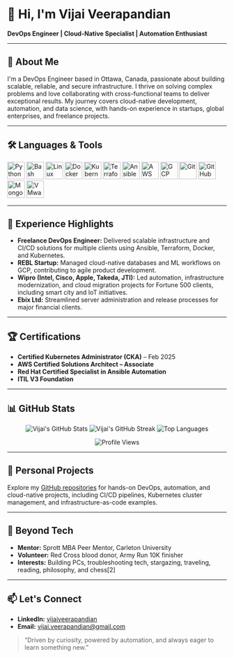 # 👋 Hi, I'm Vijai Veerapandian

**DevOps Engineer | Cloud-Native Specialist | Automation Enthusiast**

---

## 🚀 About Me

I'm a DevOps Engineer based in Ottawa, Canada, passionate about building scalable, reliable, and secure infrastructure. I thrive on solving complex problems and love collaborating with cross-functional teams to deliver exceptional results. My journey covers cloud-native development, automation, and data science, with hands-on experience in startups, global enterprises, and freelance projects.

---

## 🛠️ Languages & Tools

<p>
  <img src="https://cdn.jsdelivr.net/gh/devicons/devicon/icons/python/python-original.svg" alt="Python" width="40"/>
  <img src="https://cdn.jsdelivr.net/gh/devicons/devicon/icons/bash/bash-original.svg" alt="Bash" width="40"/>
  <img src="https://cdn.jsdelivr.net/gh/devicons/devicon/icons/linux/linux-original.svg" alt="Linux" width="40"/>
  <img src="https://cdn.jsdelivr.net/gh/devicons/devicon/icons/docker/docker-original.svg" alt="Docker" width="40"/>
  <img src="https://cdn.jsdelivr.net/gh/devicons/devicon/icons/kubernetes/kubernetes-plain.svg" alt="Kubernetes" width="40"/>
  <img src="https://cdn.jsdelivr.net/gh/devicons/devicon/icons/terraform/terraform-original.svg" alt="Terraform" width="40"/>
  <img src="https://cdn.jsdelivr.net/gh/devicons/devicon/icons/ansible/ansible-original.svg" alt="Ansible" width="40"/>
  <img src="https://cdn.jsdelivr.net/gh/devicons/devicon/icons/amazonwebservices/amazonwebservices-original.svg" alt="AWS" width="40"/>
  <img src="https://cdn.jsdelivr.net/gh/devicons/devicon/icons/googlecloud/googlecloud-original.svg" alt="GCP" width="40"/>
  <img src="https://cdn.jsdelivr.net/gh/devicons/devicon/icons/git/git-original.svg" alt="Git" width="40"/>
  <img src="https://cdn.jsdelivr.net/gh/devicons/devicon/icons/github/github-original.svg" alt="GitHub" width="40"/>
  <img src="https://cdn.jsdelivr.net/gh/devicons/devicon/icons/mongodb/mongodb-original.svg" alt="MongoDB" width="40"/>
  <img src="https://cdn.jsdelivr.net/gh/devicons/devicon/icons/vmware/vmware-original.svg" alt="VMware" width="40"/>
</p>

---

## 💼 Experience Highlights

- **Freelance DevOps Engineer:** Delivered scalable infrastructure and CI/CD solutions for multiple clients using Ansible, Terraform, Docker, and Kubernetes.
- **REBL Startup:** Managed cloud-native databases and ML workflows on GCP, contributing to agile product development.
- **Wipro (Intel, Cisco, Apple, Takeda, JTI):** Led automation, infrastructure modernization, and cloud migration projects for Fortune 500 clients, including smart city and IoT initiatives.
- **Ebix Ltd:** Streamlined server administration and release processes for major financial clients.

---

## 🏆 Certifications

- **Certified Kubernetes Administrator (CKA)** – Feb 2025
- **AWS Certified Solutions Architect – Associate**
- **Red Hat Certified Specialist in Ansible Automation**
- **ITIL V3 Foundation**

---

## 📊 GitHub Stats

<p align="center">
  <img src="https://github-readme-stats.vercel.app/api?username=vijai-veerapandian&show_icons=true&theme=tokyonight" alt="Vijai's GitHub Stats" />
  <img src="https://github-readme-streak-stats.herokuapp.com/?user=vijai-veerapandian&theme=tokyonight" alt="Vijai's GitHub Streak" />
  <img src="https://github-readme-stats.vercel.app/api/top-langs/?username=vijai-veerapandian&layout=compact&theme=tokyonight" alt="Top Languages" />
</p>

<p align="center">
  <img src="https://komarev.com/ghpvc/?username=vijai-veerapandian&color=blue" alt="Profile Views" />
</p>

---

## 🌱 Personal Projects

Explore my [GitHub repositories](https://github.com/vijai-veerapandian) for hands-on DevOps, automation, and cloud-native projects, including CI/CD pipelines, Kubernetes cluster management, and infrastructure-as-code examples.

---

## 🌟 Beyond Tech

- **Mentor:** Sprott MBA Peer Mentor, Carleton University
- **Volunteer:** Red Cross blood donor, Army Run 10K finisher
- **Interests:** Building PCs, troubleshooting tech, stargazing, traveling, reading, philosophy, and chess[2]

---

## 📫 Let's Connect

- **LinkedIn:** [vijaiveerapandian](https://www.linkedin.com/in/vijaiveerapandian)
- **Email:** vijai.veerapandian@gmail.com

> “Driven by curiosity, powered by automation, and always eager to learn something new.”
